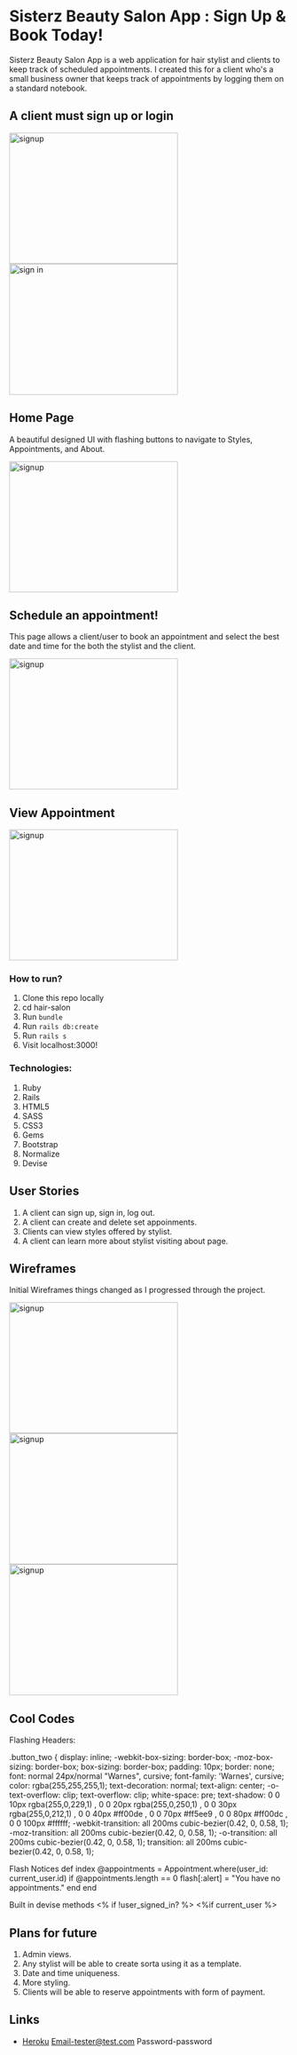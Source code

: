 # Sisterz Beauty Salon App : Sign Up & Book Today!


Sisterz Beauty Salon App is a web application for hair stylist and clients to keep track of scheduled appointments. I created this for a client who's a small business owner that keeps track of appointments by logging them on a standard notebook.

## A client must sign up or login

<img src="https://image.ibb.co/e1wobQ/Screen_Shot_2017_05_16_at_1_06_19_AM.png" class="img-rounded" alt="signup" width="304" height="236"> <img src="https://image.ibb.co/dWqEGQ/Screen_Shot_2017_05_16_at_1_06_06_AM.png" class="img-rounded" alt="sign in" width="304" height="236">


## Home Page

A beautiful designed UI with flashing buttons to navigate to
Styles, Appointments, and About.

<img src="https://image.ibb.co/jhoei5/Screen_Shot_2017_05_16_at_1_05_51_AM.png" class="img-rounded" alt="signup" width="304" height="236">

## Schedule an appointment!

This page allows a client/user to book an appointment and select the best date and time for the both the stylist and the client.

<img src="https://image.ibb.co/izfgwQ/Screen_Shot_2017_05_16_at_12_57_16_AM.png" class="img-rounded" alt="signup" width="304" height="236">

## View Appointment

<img src="https://image.ibb.co/gi1obQ/Screen_Shot_2017_05_16_at_1_05_15_AM.png" class="img-rounded" alt="signup" width="304" height="236">


### How to run?

1. Clone this repo locally
2. cd hair-salon
3. Run `bundle`
4. Run `rails db:create`
5. Run `rails s`
6. Visit localhost:3000!

### Technologies:

1. Ruby
2. Rails
3. HTML5
4. SASS
5. CSS3
6. Gems
7. Bootstrap
8. Normalize
9. Devise

## User Stories

1. A client can sign up, sign in, log out.
2. A client can create and delete set appoinments.
3. Clients can view styles offered by stylist.
4. A client can learn more about stylist visiting about page.


## Wireframes
Initial Wireframes things changed as I progressed through the project.


<img src="https://image.ibb.co/mP0dAk/IMG_5392.jpg" class="img-rounded" alt="signup" width="304" height="236">

<img src="https://image.ibb.co/b6wJAk/IMG_5391.jpg" class="img-rounded" alt="signup" width="304" height="236">

<img src="https://image.ibb.co/caFZi5/Full_Size_Render_3.jpg" class="img-rounded" alt="signup" width="304" height="236">


## Cool Codes

Flashing Headers:

.button_two {
  display: inline;
  -webkit-box-sizing: border-box;
  -moz-box-sizing: border-box;
  box-sizing: border-box;
  padding: 10px;
  border: none;
  font: normal 24px/normal "Warnes", cursive;
  font-family: 'Warnes', cursive;
  color: rgba(255,255,255,1);
  text-decoration: normal;
  text-align: center;
  -o-text-overflow: clip;
  text-overflow: clip;
  white-space: pre;
  text-shadow: 0 0 10px rgba(255,0,229,1) , 0 0 20px rgba(255,0,250,1) , 0 0 30px rgba(255,0,212,1) , 0 0 40px #ff00de , 0 0 70px #ff5ee9 , 0 0 80px #ff00dc , 0 0 100px #ffffff;
  -webkit-transition: all 200ms cubic-bezier(0.42, 0, 0.58, 1);
  -moz-transition: all 200ms cubic-bezier(0.42, 0, 0.58, 1);
  -o-transition: all 200ms cubic-bezier(0.42, 0, 0.58, 1);
  transition: all 200ms cubic-bezier(0.42, 0, 0.58, 1);

Flash Notices
  def index
    @appointments = Appointment.where(user_id: current_user.id)
    if @appointments.length == 0
      flash[:alert] = "You have no appointments."
    end
  end

  Built in devise methods
  <% if !user_signed_in? %>
  <%if current_user %>


## Plans for future

1. Admin views.
2. Any stylist will be able to create sorta using it as a template.
3. Date and time uniqueness.
4. More styling.
5. Clients will be able to reserve appointments with form of payment.



## Links


- [Heroku](https://gentle-meadow-28268.herokuapp.com/)
Email-tester@test.com
Password-password
